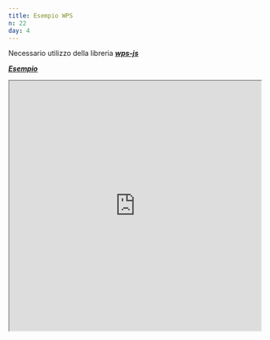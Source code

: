 ```yaml
---
title: Esempio WPS
n: 22
day: 4
---
```

Necessario utilizzo della libreria [***wps-js***](https://github.com/52North/wps-js)

[***Esempio***](https://volterra79.github.io/ol-vue-vite)

<iframe style="width: 100%; heigth: 100%;" height="500" width="500" src="https://volterra79.github.io/ol-vue-vite"></iframe>


